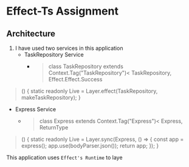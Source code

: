 # Effect-Ts Assignment 

## Architecture 


1. I have used two services in this application
   - TaskRepository Service 
     - > class TaskRepository extends Context.Tag("TaskRepository")<
  TaskRepository,
  Effect.Effect.Success<typeof makeTaskRepository>
>() {
  static readonly Live = Layer.effect(TaskRepository, makeTaskRepository);
}

   - Express Service   
     - >class Express extends Context.Tag("Express")<
  Express,
  ReturnType<typeof express>
>() {
  static readonly Live = Layer.sync(Express, () => {
    const app = express();
    app.use(bodyParser.json());
    return app;
  });
}



This application uses `Effect's Runtime` to laye